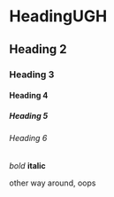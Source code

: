 # HeadingUGH
## Heading 2
### Heading 3
#### Heading 4
##### Heading 5
###### Heading 6

*bold*
**italic**

other way around, oops
